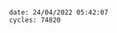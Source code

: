 

                date: 24/04/2022 05:42:07
                cycles: 74820

                         